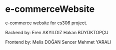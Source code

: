 # e-commerceWebsite
e-commerce website for cs306 project.




Backend by: Eren AKYILDIZ Hakan BÜYÜKTOPÇU

Frontend by: Melis DOĞAN Sencer Mehmet YARALI
